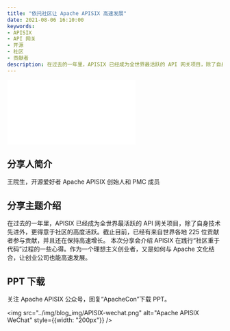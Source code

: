 ```yaml
---
title: "依托社区让 Apache APISIX 高速发展"
date: 2021-08-06 16:10:00
keywords:
- APISIX
- API 网关
- 开源
- 社区
- 贡献者
description: 在过去的一年里，APISIX 已经成为全世界最活跃的 API 网关项目，除了自身技术先进外，更得意于社区的高度活跃。截止目前，已经有来自世界各地 225 位贡献者参与贡献，并且还在保持高速增长。 本次分享会介绍 APISIX 在践行“社区重于代码”过程的一些心得。作为一个理想主义创业者，又是如何与 Apache 文化结合，让创业公司也能高速发展。
---
```


<!-- markdownlint-disable -->

<iframe src="//player.bilibili.com/player.html?aid=762343193&bvid=BV1Q64y1Y7fF&cid=388411338&page=1" frameborder="0" scrolling="no" allowfullscreen="true" style={{width:"100%", maxHeight: "calc(100vw / 5 * 3)", height: "calc(100vh / 5 * 3)"}}></iframe>

## 分享人简介

王院生，开源爱好者 Apache APISIX 创始人和 PMC 成员

## 分享主题介绍

在过去的一年里，APISIX 已经成为全世界最活跃的 API 网关项目，除了自身技术先进外，更得意于社区的高度活跃。截止目前，已经有来自世界各地 225 位贡献者参与贡献，并且还在保持高速增长。 本次分享会介绍 APISIX 在践行“社区重于代码”过程的一些心得。作为一个理想主义创业者，又是如何与 Apache 文化结合，让创业公司也能高速发展。

## PPT 下载

关注 Apache APISIX 公众号，回复“ApacheCon”下载 PPT。

<img src="../img/blog_img/APISIX-wechat.png" alt="Apache APISIX WeChat" style={{width: "200px"}} />

